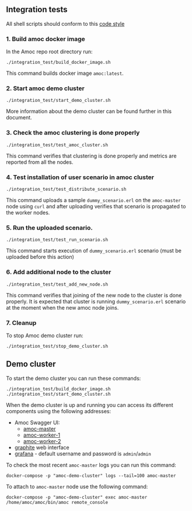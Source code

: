 ## Integration tests

All shell scripts should conform to this
[code style](https://google.github.io/styleguide/shellguide.html)

### 1. Build amoc docker image

In the Amoc repo root directory run:

`./integration_test/build_docker_image.sh`

This command builds docker image `amoc:latest`.

### 2. Start amoc demo cluster

`./integration_test/start_demo_cluster.sh`

More information about the demo cluster can be found further in this document.

### 3. Check the amoc clustering is done properly

`./integration_test/test_amoc_cluster.sh`

This command verifies that clustering is done properly and metrics are reported
from all the nodes.

### 4. Test installation of user scenario in amoc cluster

`./integration_test/test_distribute_scenario.sh`
 
This command uploads a sample `dummy_scenario.erl` on the `amoc-master` node
using `curl` and after uploading verifies that scenario is propagated to the
worker nodes.

### 5. Run the uploaded scenario.

`./integration_test/test_run_scenario.sh`

This command starts execution of `dummy_scenario.erl` scenario (must be uploaded
before this action)

### 6. Add additional node to the cluster

`./integration_test/test_add_new_node.sh`

This command verifies that joining of the new node to the cluster is done properly.
It is expected that cluster is running `dummy_scenario.erl` scenario at the moment
when the new amoc node joins.

### 7. Cleanup

To stop Amoc demo cluster run:

`./integration_test/stop_demo_cluster.sh`

## Demo cluster

To start the demo cluster you can run these commands:

```
./integration_test/build_docker_image.sh
./integration_test/start_demo_cluster.sh
```

When the demo cluster is up and running you can access its
different components using the following addresses:
 * Amoc Swagger UI:
    * [amoc-master](http://localhost:4000/api-docs/)
    * [amoc-worker-1](http://localhost:4001/api-docs/)
    * [amoc-worker-2](http://localhost:4002/api-docs/)
 * [graphite](http://localhost:8080/) web interface
 * [grafana](http://localhost:3000/) - default username and password is `admin`/`admin`

To check the most recent `amoc-master` logs you can run this command:

`docker-compose -p "amoc-demo-cluster" logs --tail=100 amoc-master`

To attach to `amoc-master` node use the following command:

`docker-compose -p "amoc-demo-cluster" exec amoc-master /home/amoc/amoc/bin/amoc remote_console`
